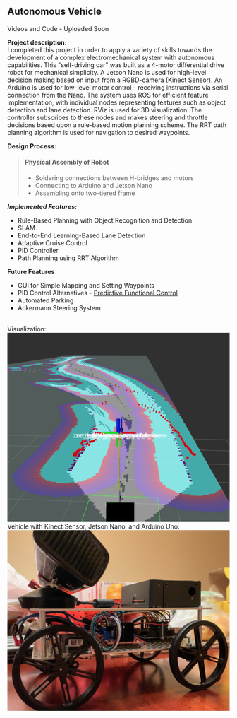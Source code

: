 ## Autonomous Vehicle

Videos and Code - Uploaded Soon

**Project description:** <br>
I completed this project in order to apply a variety of skills towards the development of a complex electromechanical system with autonomous capabilities. This "self-driving car" was built as a 4-motor differential drive robot for mechanical simplicity. A Jetson Nano is used for high-level decision making based on input from a RGBD-camera (Kinect Sensor). An Arduino is used for low-level motor control - receiving instructions via serial connection from the Nano. The system uses ROS for efficient feature implementation, with individual nodes representing features such as object detection and lane detection. RViz is used for 3D visualization. The controller subscribes to these nodes and makes steering and throttle decisions based upon a rule-based motion planning scheme. The RRT path planning algorithm is used for navigation to desired waypoints.
<br>

**Design Process:**

> #### Physical Assembly of Robot
> - Soldering connections between H-bridges and motors
> - Connecting to Arduino and Jetson Nano
> - Assembling onto two-tiered frame

***Implemented Features:*** <br>
- Rule-Based Planning with Object Recognition and Detection <br>
- SLAM <br>
- End-to-End Learning-Based Lane Detection <br>
- Adaptive Cruise Control <br>
- PID Controller <br>
- Path Planning using RRT Algorithm

**Future Features**
- GUI for Simple Mapping and Setting Waypoints
- PID Control Alternatives - [Predictive Functional Control](https://ieeexplore.ieee.org/document/7526765)
- Automated Parking
- Ackermann Steering System

<br>
Visualization:
<img src="../images/RViz.png?raw=true"/>
<br>
Vehicle with Kinect Sensor, Jetson Nano, and Arduino Uno:
<img src="../images/MobileRobot.jpeg?raw=true"/>
